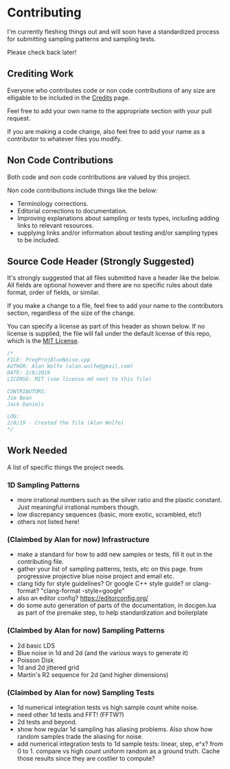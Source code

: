 # Contributing

I'm currently fleshing things out and will soon have a standardized process for submitting sampling patterns and sampling tests.

Please check back later!

## Crediting Work

Everyone who contributes code or non code contributions of any size are elligable to be included in the [Credits](credits.md) page.

Feel free to add your own name to the appropriate section with your pull request.

If you are making a code change, also feel free to add your name as a contributor to whatever files you modify.

## Non Code Contributions

Both code and non code contributions are valued by this project.

Non code contributions include things like the below:
* Terminology corrections.
* Editorial corrections to documentation.
* Improving explanations about sampling or tests types, including adding links to relevant resources.
* supplying links and/or information about testing and/or sampling types to be included.

## Source Code Header (Strongly Suggested)

It's strongly suggested that all files submitted have a header like the below.  All fields are optional however and there are no specific rules about date format, order of fields, or similar.

If you make a change to a file, feel free to add your name to the contributors section, regardless of the size of the change.

You can specify a license as part of this header as shown below.  If no license is supplied, the file will fall under the default license of this repo, which is the [MIT License](LICENSE).

```cpp
/*
FILE: ProgProjBlueNoise.cpp
AUTHOR: Alan Wolfe (alan.wolfe@gmail.com)
DATE: 2/8/2019
LICENSE: MIT (see license.md next to this file)

CONTRIBUTORS: 
Jim Bean
Jack Daniels

LOG:
2/8/19 - Created the file (Alan Wolfe)
*/
```
## Work Needed

A list of specific things the project needs.


### 1D Sampling Patterns
* more irrational numbers such as the silver ratio and the plastic constant. Just meaningful irrational numbers though. 
* low discrepancy sequences (basic, more exotic, scrambled, etc!)
* others not listed here!


### (Claimbed by Alan for now) Infrastructure
* make a standard for how to add new samples or tests, fill it out in the contributing file.
* gather your list of sampling patterns, tests, etc on this page. from progressive projective blue noise project and email etc.
* clang tidy for style guidelines? Or google C++ style guide? or clang-format? "clang-format -style=google"
* also an editor config? https://editorconfig.org/
* do some auto generation of parts of the documentation, in docgen.lua as part of the premake step, to help standardization and boilerplate

### (Claimbed by Alan for now) Sampling Patterns
* 2d basic LDS
* Blue noise in 1d and 2d (and the various ways to generate it)
* Poisson Disk
* 1d and 2d jittered grid
* Martin's R2 sequence for 2d (and higher dimensions)

### (Claimbed by Alan for now) Sampling Tests
* 1d numerical integration tests vs high sample count white noise.
* need other 1d tests and FFT! (FFTW?)
* 2d tests and beyond.
* show how regular 1d sampling has aliasing problems. Also show how random samples trade the aliasing for noise. 
* add numerical integration tests to 1d sample tests: linear, step, e^x? from 0 to 1.  compare vs high count uniform random as a ground truth.  Cache those results since they are costlier to compute?
